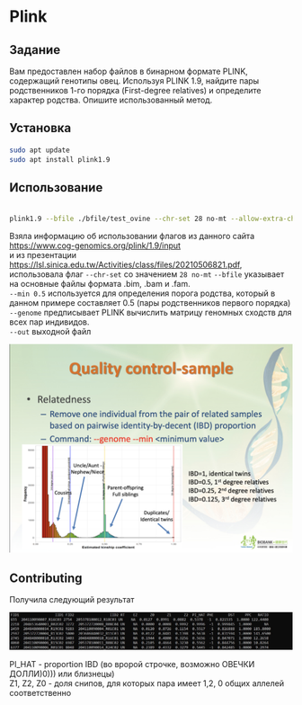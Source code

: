 # Plink



## Задание

Вам предоставлен набор файлов в бинарном формате PLINK, содержащий генотипы овец. 
Используя PLINK 1.9, найдите пары родственников 1-го порядка (First-degree relatives) и определите характер родства. Опишите использованный метод.

## Установка

```bash
sudo apt update
sudo apt install plink1.9
```

## Использование

```bash

plink1.9 --bfile ./bfile/test_ovine --chr-set 28 no-mt --allow-extra-chr --min 0.5 --genome --out output/plink_out_1

```
Взяла информацию об использовании флагов из данного сайта <br>
https://www.cog-genomics.org/plink/1.9/input <br>
и из презентации https://lsl.sinica.edu.tw/Activities/class/files/20210506821.pdf, использовала флаг `--chr-set` со значением `28 no-mt`
`--bfile` указывает на основные файлы формата .bim, .bam и .fam. <br>
`--min 0.5` используется для определения порога родства, который в данном примере составляет 0.5 (пары родственников первого порядка) <br>
`--genome` предписывает PLINK вычислить матрицу геномных сходств для всех пар индивидов. <br>
`--out` выходной файл <br>

<img title="degree" alt="picture" src="./pictures/degree.png"> <br>  

## Contributing

Получила следующий результат 

<img title="result" alt="my_res" src="./pictures/1.jpeg"> <br>  

PI_HAT - proportion IBD (во вророй строчке, возможно ОВЕЧКИ ДОЛЛИ)0))) или близнецы) <br>
Z1, Z2, Z0 - доля снипов, для которых пара имеет 1,2, 0 общих аллелей соответственно <br>
